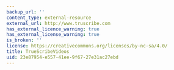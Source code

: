 ```yaml
---
backup_url: ''
content_type: external-resource
external_url: http://www.truscribe.com
has_external_licence_warning: true
has_external_license_warning: true
is_broken: ''
license: https://creativecommons.org/licenses/by-nc-sa/4.0/
title: TrueScribeVideos
uid: 23e87954-e557-41ee-9f67-27e31ac27ebd
---
```

